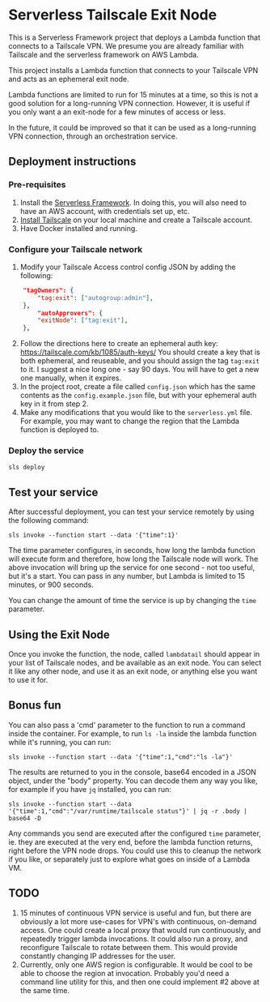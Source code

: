 # Serverless Tailscale Exit Node

This is a Serverless Framework project that deploys a Lambda function that connects to a Tailscale VPN. We presume you are already familiar with Tailscale and the serverless framework on AWS Lambda.

This project installs a Lambda function that connects to your Tailscale VPN and acts as an ephemeral exit node.

Lambda functions are limited to run for 15 minutes at a time, so this is not a good solution for a long-running VPN connection. However, it is useful if you only want a an exit-node for a few minutes of access or less.

In the future, it could be improved so that it can be used as a long-running VPN connection, through an orchestration service.

## Deployment instructions

### Pre-requisites

1. Install the [Serverless Framework](https://www.serverless.com/framework/docs/getting-started/). In doing this, you will also need to have an AWS account, with credentials set up, etc.
2. [Install Tailscale](https://tailscale.com/kb/installation/) on your local machine and create a Tailscale account.
3. Have Docker installed and running.

### Configure your Tailscale network

1. Modify your Tailscale Access control config JSON by adding the following:

```json
	"tagOwners": {
		"tag:exit": ["autogroup:admin"],
	},
        "autoApprovers": {
		"exitNode": ["tag:exit"],
	},
```

2. Follow the directions here to create an ephemeral auth key: https://tailscale.com/kb/1085/auth-keys/ You should create a key that is both ephemeral, and reuseable, and you should assign the tag `tag:exit` to it. I suggest a nice long one - say 90 days. You will have to get a new one manually, when it expires.
3. In the project root, create a file called `config.json` which has the same contents as the `config.example.json` file, but with your ephemeral auth key in it from step 2.
4. Make any modifications that you would like to the `serverless.yml` file. For example, you may want to change the region that the Lambda function is deployed to.

### Deploy the service

```
sls deploy
```

## Test your service

After successful deployment, you can test your service remotely by using the following command:

```
sls invoke --function start --data '{"time":1}'
```

The time parameter configures, in seconds, how long the lambda function will execute form and therefore, how long the Tailscale node will work. The above invocation will bring up the service for one second - not too useful, but it's a start. You can pass in any number, but Lambda is limited to 15 minutes, or 900 seconds.

You can change the amount of time the service is up by changing the `time` parameter.

## Using the Exit Node

Once you invoke the function, the node, called `lambdatail` should appear in your list of Tailscale nodes, and be available as an exit node. You can select it like any other node, and use it as an exit node, or anything else you want to use it for.

## Bonus fun

You can also pass a 'cmd' parameter to the function to run a command inside the container. For example, to run `ls -la` inside the lambda function while it's running, you can run:

```
sls invoke --function start --data '{"time":1,"cmd":"ls -la"}'
```

The results are returned to you in the console, base64 encoded in a JSON object, under the "body" property. You can decode them any way you like, for example if you have `jq` installed, you can run:

```
sls invoke --function start --data '{"time":1,"cmd":"/var/runtime/tailscale status"}' | jq -r .body | base64 -D
```

Any commands you send are executed after the configured `time` parameter, ie. they are executed at the very end, before the lambda function returns, right before the VPN node drops. You could use this to cleanup the network if you like, or separately just to explore what goes on inside of a Lambda VM.

## TODO

1. 15 minutes of continuous VPN service is useful and fun, but there are obviously a lot more use-cases for VPN's with continuous, on-demand access. One could create a local proxy that would run continuously, and repeatedly trigger lambda invocations. It could also run a proxy, and reconfigure Tailscale to rotate between them. This would provide constantly changing IP addresses for the user.
2. Currently, only one AWS region is configurable. It would be cool to be able to choose the region at invocation. Probably you'd need a command line utility for this, and then one could implement #2 above at the same time.
